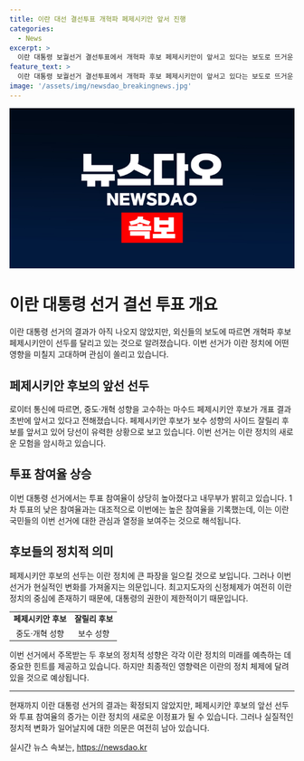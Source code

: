 ```yaml
---
title: 이란 대선 결선투표 개혁파 페제시키안 앞서 진행
categories:
  - News
excerpt: >
  이란 대통령 보궐선거 결선투표에서 개혁파 후보 페제시키안이 앞서고 있다는 보도로 뜨거운 관심을 끌고 있습니다. 이번 선거는 3차례의 연장 끝에 오늘 0시에 마감되었으며, 외신들의 속보에 따르면 페제시키안 후보가 300만 표 앞서고 있다는 전망입니다. 이번 투표 결과에 대한 관심이 높은 가운데, 페제시키안 후보가 대통령에 당선된다면 이란에서 큰 변화가 있을 것으로 기대되지만, 최고지도자의 신정체제로 인해 실질적인 통치 권한은 여전히 최고지도자에게 있을 전망입니다.
feature_text: >
  이란 대통령 보궐선거 결선투표에서 개혁파 후보 페제시키안이 앞서고 있다는 보도로 뜨거운 관심을 끌고 있습니다. 이번 선거는 3차례의 연장 끝에 오늘 0시에 마감되었으며, 외신들의 속보에 따르면 페제시키안 후보가 300만 표 앞서고 있다는 전망입니다. 이번 투표 결과에 대한 관심이 높은 가운데, 페제시키안 후보가 대통령에 당선된다면 이란에서 큰 변화가 있을 것으로 기대되지만, 최고지도자의 신정체제로 인해 실질적인 통치 권한은 여전히 최고지도자에게 있을 전망입니다.
image: '/assets/img/newsdao_breakingnews.jpg'
---
```


<p><img src="/assets/img/newsdao_breakingnews.jpg" alt="pcversion 속보" /></p>

<h1>이란 대통령 선거 결선 투표 개요</h1>

<p data-ke-size="size16">이란 대통령 선거의 결과가 아직 나오지 않았지만, 외신들의 보도에 따르면 개혁파 후보 페제시키안이 선두를 달리고 있는 것으로 알려졌습니다. 이번 선거가 이란 정치에 어떤 영향을 미칠지 고대하며 관심이 쏠리고 있습니다.</p>

<h2 data-ke-size="size26">페제시키안 후보의 앞선 선두</h2>

<p data-ke-size="size16">로이터 통신에 따르면, 중도·개혁 성향을 고수하는 마수드 페제시키안 후보가 개표 결과 초반에 앞서고 있다고 전해졌습니다. 페제시키안 후보가 보수 성향의 사이드 잘릴리 후보를 앞서고 있어 당선이 유력한 상황으로 보고 있습니다. 이번 선거는 이란 정치의 새로운 모험을 암시하고 있습니다.</p>

<h2 data-ke-size="size26">투표 참여율 상승</h2>

<p data-ke-size="size16">이번 대통령 선거에서는 투표 참여율이 상당히 높아졌다고 내무부가 밝히고 있습니다. 1차 투표의 낮은 참여율과는 대조적으로 이번에는 높은 참여율을 기록했는데, 이는 이란 국민들의 이번 선거에 대한 관심과 열정을 보여주는 것으로 해석됩니다.</p>

<h2 data-ke-size="size26">후보들의 정치적 의미</h2>

<p data-ke-size="size16">페제시키안 후보의 선두는 이란 정치에 큰 파장을 일으킬 것으로 보입니다. 그러나 이번 선거가 현실적인 변화를 가져올지는 의문입니다. 최고지도자의 신정체제가 여전히 이란 정치의 중심에 존재하기 때문에, 대통령의 권한이 제한적이기 때문입니다.</p>

<table>
    <tr>
        <td style="text-align: center; height: 17px;"><b>페제시키안 후보</b></td>
        <td style="text-align: center; height: 17px;"><b>잘릴리 후보</b></td>
    </tr>
    <tr>
        <td style="text-align: center; height: 17px;">중도·개혁 성향</td>
        <td style="text-align: center; height: 17px;">보수 성향</td>
    </tr>
</table>

<p data-ke-size="size16">이번 선거에서 주목받는 두 후보의 정치적 성향은 각각 이란 정치의 미래를 예측하는 데 중요한 힌트를 제공하고 있습니다. 하지만 최종적인 영향력은 이란의 정치 체제에 달려 있을 것으로 예상됩니다.</p>

<hr>

<p data-ke-size="size16">현재까지 이란 대통령 선거의 결과는 확정되지 않았지만, 페제시키안 후보의 앞선 선두와 투표 참여율의 증가는 이란 정치의 새로운 이정표가 될 수 있습니다. 그러나 실질적인 정치적 변화가 일어날지에 대한 의문은 여전히 남아 있습니다.</p>
실시간 뉴스 속보는, <a href="https://newsdao.kr" rel="dofollow">https://newsdao.kr</a>


